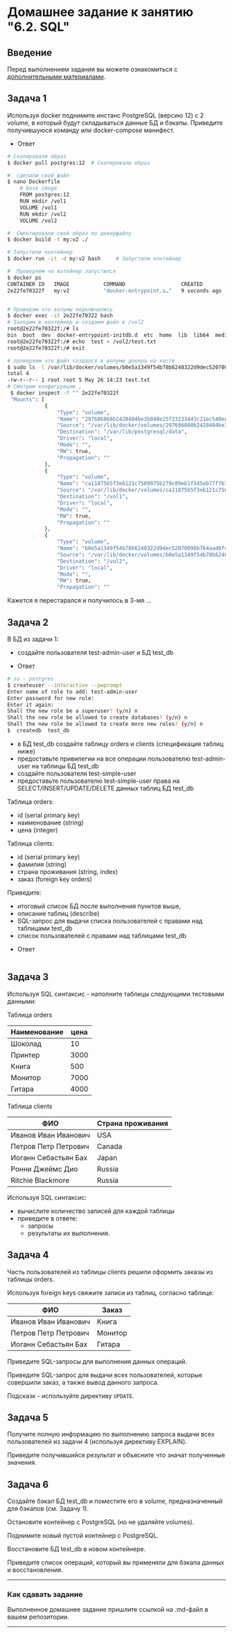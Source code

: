 # Домашнее задание к занятию "6.2. SQL"

## Введение

Перед выполнением задания вы можете ознакомиться с 
[дополнительными материалами](https://github.com/netology-code/virt-homeworks/tree/master/additional/README.md).

## Задача 1

Используя docker поднимите инстанс PostgreSQL (версию 12) c 2 volume, 
в который будут складываться данные БД и бэкапы.
Приведите получившуюся команду или docker-compose манифест.

*   Ответ
```bash
# Скопировали образ
$ docker pull postgres:12  # Скопировали образ

#  сделали свой файл
$ nano Dockerfile       
    # base image
    FROM postgres:12
    RUN mkdir /vol1
    VOLUME /vol1
    RUN mkdir /vol2
    VOLUME /vol2

#  Смонтировали свой образ по докерфайлу    
$ docker build -t my:v2 ./         

# Запустили контейнер
$ docker run -it -d my:v2 bash     # Запустили контейнер

#  Проверяем чо котейнер запустился
$ docker ps
CONTAINER ID   IMAGE           COMMAND                  CREATED         STATUS         PORTS      NAMES
2e22fe70322f   my:v2           "docker-entrypoint.s…"   9 seconds ago   Up 8 seconds   5432/tcp   gallant_williamson


# Проверям что волумы подключились
$ docker exec -it 2e22fe70322 bash
# Заходим в контейнер и создаем файл в /vol2 
root@2e22fe70322f:/# ls
bin  boot  dev  docker-entrypoint-initdb.d  etc  home  lib  lib64  media  mnt  opt  proc  root  run  sbin  srv  sys  tmp  usr  var  vol1  vol2
root@2e22fe70322f:/# echo  test > /vol2/test.txt
root@2e22fe70322f:/# exit

# проверяем что файл создался в волуме докера на хосте
$ sudo ls -l /var/lib/docker/volumes/b0e5a1349f54b78b6240322d9dec52070098b764aad0fdcf4724b3133e244ad9/_data
total 4
-rw-r--r-- 1 root root 5 May 26 14:23 test.txt
# Смотрим конфигурацию ,
 $ docker inspect -f "" 2e22fe70322f
 "Mounts": [
            {
                "Type": "volume",
                "Name": "297686860b2428404be3b040e25f23233443c21ec540ee450d7720a026fe66a7",
                "Source": "/var/lib/docker/volumes/297686860b2428404be3b040e25f23233443c21ec540ee450d7720a026fe66a7/_data",
                "Destination": "/var/lib/postgresql/data",
                "Driver": "local",
                "Mode": "",
                "RW": true,
                "Propagation": ""
            },
            {
                "Type": "volume",
                "Name": "ca11875b5f3eb121c7509975b279c09eb1f345eb77f7b759b183b36745861af4",
                "Source": "/var/lib/docker/volumes/ca11875b5f3eb121c7509975b279c09eb1f345eb77f7b759b183b36745861af4/_data",
                "Destination": "/vol1",
                "Driver": "local",
                "Mode": "",
                "RW": true,
                "Propagation": ""
            },
            {
                "Type": "volume",
                "Name": "b0e5a1349f54b78b6240322d9dec52070098b764aad0fdcf4724b3133e244ad9",
                "Source": "/var/lib/docker/volumes/b0e5a1349f54b78b6240322d9dec52070098b764aad0fdcf4724b3133e244ad9/_data",
                "Destination": "/vol2",
                "Driver": "local",
                "Mode": "",
                "RW": true,
                "Propagation": ""

```
Кажется я перестарался и получилось в 3-мя ...

## Задача 2

В БД из задачи 1: 
- создайте пользователя test-admin-user и БД test_db
*   Ответ 
```bash
# su - postgres
$ createuser --interactive --pwprompt
Enter name of role to add: test-admin-user
Enter password for new role:
Enter it again:
Shall the new role be a superuser? (y/n) n
Shall the new role be allowed to create databases? (y/n) n
Shall the new role be allowed to create more new roles? (y/n) n
$  createdb  test_db
```
- в БД test_db создайте таблицу orders и clients (спeцификация таблиц ниже)
- предоставьте привилегии на все операции пользователю test-admin-user на таблицы БД test_db
- создайте пользователя test-simple-user  
- предоставьте пользователю test-simple-user права на SELECT/INSERT/UPDATE/DELETE данных таблиц БД test_db

Таблица orders:
- id (serial primary key)
- наименование (string)
- цена (integer)

Таблица clients:
- id (serial primary key)
- фамилия (string)
- страна проживания (string, index)
- заказ (foreign key orders)

Приведите:
- итоговый список БД после выполнения пунктов выше,
- описание таблиц (describe)
- SQL-запрос для выдачи списка пользователей с правами над таблицами test_db
- список пользователей с правами над таблицами test_db
*   Ответ
```bash
```
## Задача 3

Используя SQL синтаксис - наполните таблицы следующими тестовыми данными:

Таблица orders

|Наименование|цена|
|------------|----|
|Шоколад| 10 |
|Принтер| 3000 |
|Книга| 500 |
|Монитор| 7000|
|Гитара| 4000|

Таблица clients

|ФИО|Страна проживания|
|------------|----|
|Иванов Иван Иванович| USA |
|Петров Петр Петрович| Canada |
|Иоганн Себастьян Бах| Japan |
|Ронни Джеймс Дио| Russia|
|Ritchie Blackmore| Russia|

Используя SQL синтаксис:
- вычислите количество записей для каждой таблицы 
- приведите в ответе:
    - запросы 
    - результаты их выполнения.

## Задача 4

Часть пользователей из таблицы clients решили оформить заказы из таблицы orders.

Используя foreign keys свяжите записи из таблиц, согласно таблице:

|ФИО|Заказ|
|------------|----|
|Иванов Иван Иванович| Книга |
|Петров Петр Петрович| Монитор |
|Иоганн Себастьян Бах| Гитара |

Приведите SQL-запросы для выполнения данных операций.

Приведите SQL-запрос для выдачи всех пользователей, которые совершили заказ, а также вывод данного запроса.
 
Подсказк - используйте директиву `UPDATE`.

## Задача 5

Получите полную информацию по выполнению запроса выдачи всех пользователей из задачи 4 
(используя директиву EXPLAIN).

Приведите получившийся результат и объясните что значат полученные значения.

## Задача 6

Создайте бэкап БД test_db и поместите его в volume, предназначенный для бэкапов (см. Задачу 1).

Остановите контейнер с PostgreSQL (но не удаляйте volumes).

Поднимите новый пустой контейнер с PostgreSQL.

Восстановите БД test_db в новом контейнере.

Приведите список операций, который вы применяли для бэкапа данных и восстановления. 

---

### Как cдавать задание

Выполненное домашнее задание пришлите ссылкой на .md-файл в вашем репозитории.

---

